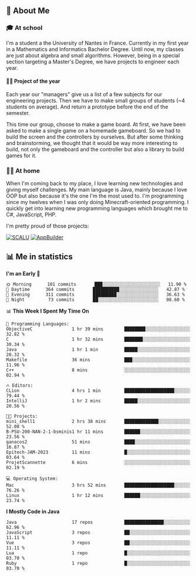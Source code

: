 ## 👀 About Me

### 🎓 At school

I'm a student a the University of Nantes in France. Currently in my first year in a Mathematics and Informatics Bachelor Degree. Until now, my classes are just about algebra and small algorithms. However, being in a special section targeting a Master's Degree, we have projects to engineer each year. 

#### 🔧🔬 Project of the year

Each year our "managers" give us a list of a few subjects for our engineering projects. Then we have to make small groups of students (~4 students on average). And return a prototype before the end of the semester.

This time our group, choose to make a game board. At first, we have been asked to make a single game on a homemade gameboard. So we had to build the screen and the controllers by ourselves. 
But after some thinking and brainstorming, we thought that it would be way more interesting to build, not only the gameboard and the controller but also a library to build games for it.

### 👨‍💻 At home

When I'm coming back to my place, I love learning new technologies and giving myself challenges. My main language is Java, mainly because I love OOP but also because it's the one I'm the most used to. I'm programming since my twelves when I was only doing Minecraft-oriented programming.  I quickly get into learning new programming languages which brought me to C#, JavaScript, PHP. 

I'm pretty proud of those projects:

[![SCALU](https://github-readme-stats.vercel.app/api/pin?username=renardfute&repo=SCALU)](https://github.com/renardfute/scalu)
[![AppBuilder](https://github-readme-stats.vercel.app/api/pin?username=pulsedev2&repo=AppBuilder)](https://github.com/pulsedev2/AppBuilder)

## 📊 Me in statistics
<!--START_SECTION:waka-->
**I'm an Early 🐤** 

```text
🌞 Morning      101 commits       ███░░░░░░░░░░░░░░░░░░░░░░   11.90 % 
🌆 Daytime      364 commits       ██████████░░░░░░░░░░░░░░░   42.87 % 
🌃 Evening      311 commits       █████████░░░░░░░░░░░░░░░░   36.63 % 
🌙 Night         73 commits       ██░░░░░░░░░░░░░░░░░░░░░░░   08.60 % 

```


📊 **This Week I Spent My Time On** 

```text
💬 Programming Languages: 
ObjectiveC               1 hr 39 mins        ████████░░░░░░░░░░░░░░░░░   32.82 % 
C                        1 hr 32 mins        ███████░░░░░░░░░░░░░░░░░░   30.34 % 
Java                     1 hr 1 min          █████░░░░░░░░░░░░░░░░░░░░   20.32 % 
Makefile                 36 mins             ███░░░░░░░░░░░░░░░░░░░░░░   11.96 % 
C++                      8 mins              ░░░░░░░░░░░░░░░░░░░░░░░░░   02.94 % 

🔥 Editors: 
CLion                    4 hrs 1 min         ███████████████████░░░░░░   79.44 % 
IntelliJ                 1 hr 2 mins         █████░░░░░░░░░░░░░░░░░░░░   20.56 % 

🐱‍💻 Projects: 
mini_shell1              2 hrs 38 mins       █████████████░░░░░░░░░░░░   52.08 % 
B-PSU-200-NAN-2-1-bsminis1 hr 11 mins        ██████░░░░░░░░░░░░░░░░░░░   23.56 % 
ganacos2                 51 mins             ████░░░░░░░░░░░░░░░░░░░░░   16.87 % 
Epitech-JAM-2023         11 mins             █░░░░░░░░░░░░░░░░░░░░░░░░   03.64 % 
ProjetScannette          6 mins              ░░░░░░░░░░░░░░░░░░░░░░░░░   02.19 % 

💻 Operating System: 
Mac                      3 hrs 52 mins       ███████████████████░░░░░░   76.26 % 
Linux                    1 hr 12 mins        ██████░░░░░░░░░░░░░░░░░░░   23.74 % 

```

**I Mostly Code in Java** 

```text
Java                     17 repos            ███████████████░░░░░░░░░░   62.96 % 
JavaScript               3 repos             ██░░░░░░░░░░░░░░░░░░░░░░░   11.11 % 
Vue                      3 repos             ██░░░░░░░░░░░░░░░░░░░░░░░   11.11 % 
Lua                      1 repo              █░░░░░░░░░░░░░░░░░░░░░░░░   03.70 % 
Ruby                     1 repo              █░░░░░░░░░░░░░░░░░░░░░░░░   03.70 % 

```



<!--END_SECTION:waka-->
